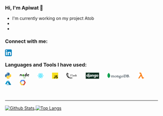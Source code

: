 ### Hi, I'm Apiwat 🙌

- I'm currently working on my project Atob
-
-

### Connect with me:

[<img align="left" alt="LinkedIn" width="22px" src="https://raw.githubusercontent.com/apiwatc/apiwatc/master/assets/linkedin.svg" />](https://www.linkedin.com/in/achuaphan/)

<br />

### Languages and Tools I have used:

[<img height="20" src="https://raw.githubusercontent.com/apiwatc/apiwatc/master/assets/Python.png">]()
&nbsp;&nbsp;&nbsp;&nbsp;&nbsp;
[<img height="20" src="https://raw.githubusercontent.com/apiwatc/apiwatc/master/assets/node.png">]()
&nbsp;&nbsp;&nbsp;&nbsp;&nbsp;
[<img height="20" src="https://raw.githubusercontent.com/apiwatc/apiwatc/master/assets/React.png">]()
&nbsp;&nbsp;&nbsp;&nbsp;&nbsp;
[<img height="20" src="https://raw.githubusercontent.com/apiwatc/apiwatc/master/assets/js.png">]()
&nbsp;&nbsp;&nbsp;&nbsp;&nbsp;
[<img height="20" src="https://raw.githubusercontent.com/apiwatc/apiwatc/master/assets/flask.png">]()
&nbsp;&nbsp;&nbsp;&nbsp;&nbsp;
[<img height="20" src="https://raw.githubusercontent.com/apiwatc/apiwatc/master/assets/django.png">]()
&nbsp;&nbsp;&nbsp;&nbsp;&nbsp;
[<img height="20" src="https://raw.githubusercontent.com/apiwatc/apiwatc/master/assets/mongodb.png">]()
&nbsp;&nbsp;&nbsp;&nbsp;&nbsp;
[<img height="20" src="https://raw.githubusercontent.com/apiwatc/apiwatc/master/assets/aws-lambda.png">]()
&nbsp;&nbsp;&nbsp;&nbsp;&nbsp;
[<img height="20" src="https://raw.githubusercontent.com/apiwatc/apiwatc/master/assets/azure.png">]()
&nbsp;&nbsp;&nbsp;&nbsp;&nbsp;
[<img height="20" src="https://raw.githubusercontent.com/apiwatc/apiwatc/master/assets/gcp.png">]()

<!-- <code><img height="20" src="https://raw.githubusercontent.com/apiwatc/apiwatc/master/assets/python.svg"></code> -->
<!-- <code><img height="20" src="https://raw.githubusercontent.com/apiwatc/apiwatc/master/assets/javascript.svg"></code>
&nbsp;&nbsp;&nbsp;&nbsp;&nbsp;
<code><img height="20" src="https://raw.githubusercontent.com/apiwatc/apiwatc/master/assets/flask.svg"></code>
&nbsp;&nbsp;&nbsp;&nbsp;&nbsp;
<code><img height="20" src="https://raw.githubusercontent.com/apiwatc/apiwatc/master/assets/django.svg"></code>
&nbsp;&nbsp;&nbsp;&nbsp;&nbsp;
<code><img height="20" src="https://raw.githubusercontent.com/apiwatc/apiwatc/master/assets/node.svg"></code>
&nbsp;&nbsp;&nbsp;&nbsp;&nbsp;
<code><img height="20" src="https://raw.githubusercontent.com/apiwatc/apiwatc/master/assets/react.svg"></code> -->
<br />

---

<a href="">
  <img align="center" src="https://github-readme-stats.vercel.app/api?username=apiwatc&count_private=true&show_icons=true&theme=dracula&hide=stars" alt="Github Stats" />
</a>
<a href="">
  <img align="center" src="https://github-readme-stats.vercel.app/api/top-langs?username=apiwatc&theme=dracula&layout=compact" alt="Top Langs" />
</a>
